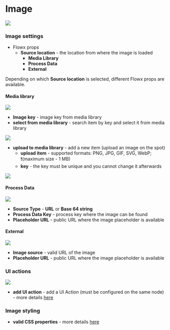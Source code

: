 # Image



![](https://s3.eu-west-1.amazonaws.com/docx.flowx.ai/2.14/image_generic.png)

### Image settings

*  Flowx props
    * **Source location** - the location from where the image is loaded
        * **Media Library**
        * **Process Data**
        * **External**
        
Depending on which **Source location** is selected, different Flowx props are available.

#### Media library

![](https://s3.eu-west-1.amazonaws.com/docx.flowx.ai/2.14/image_media_library.png)

* **Image key** - image key from media library
* **select from media library** - search item by key and select it from media library

![](https://s3.eu-west-1.amazonaws.com/docx.flowx.ai/2.14/search_item_by_key.png)

* **upload to media library** - add a new item (upload an image on the spot)
    * **upload item** - supported formats: PNG, JPG, GIF, SVG, WebP; ❗️(maximum size - 1 MB)
    * **key** - the key must be unique and you cannot change it afterwards

![](https://s3.eu-west-1.amazonaws.com/docx.flowx.ai/2.14/upload_to_media_lib.png)

#### Process Data

![](https://s3.eu-west-1.amazonaws.com/docx.flowx.ai/2.14/image_process_data.png)

* **Source Type** - **URL** or **Base 64 string**
* **Process Data Key** - process key where the image can be found
* **Placeholder URL** - public URL where the image placeholder is available

#### External

![](https://s3.eu-west-1.amazonaws.com/docx.flowx.ai/2.14/image_external.png)

* **Image source** - valid URL of the image
* **Placeholder URL** - public URL where the image placeholder is available

### UI actions

![](https://s3.eu-west-1.amazonaws.com/docx.flowx.ai/2.14/image_ui_actions.png)

* **add UI action** - add a UI Action (must be configured on the same node) - more details [here](../ui-actions.md)

### Image styling

* **valid CSS properties** - more details [here](../ui-designer.md#styling)
